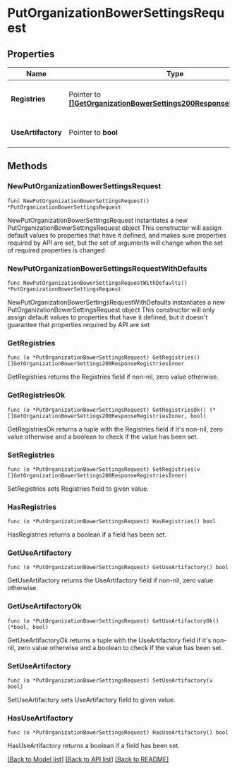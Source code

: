 # PutOrganizationBowerSettingsRequest

## Properties

Name | Type | Description | Notes
------------ | ------------- | ------------- | -------------
**Registries** | Pointer to [**[]GetOrganizationBowerSettings200ResponseRegistriesInner**](GetOrganizationBowerSettings200ResponseRegistriesInner.md) | List of configured Bower registries | [optional] 
**UseArtifactory** | Pointer to **bool** | Does this registry use Artifactory? | [optional] 

## Methods

### NewPutOrganizationBowerSettingsRequest

`func NewPutOrganizationBowerSettingsRequest() *PutOrganizationBowerSettingsRequest`

NewPutOrganizationBowerSettingsRequest instantiates a new PutOrganizationBowerSettingsRequest object
This constructor will assign default values to properties that have it defined,
and makes sure properties required by API are set, but the set of arguments
will change when the set of required properties is changed

### NewPutOrganizationBowerSettingsRequestWithDefaults

`func NewPutOrganizationBowerSettingsRequestWithDefaults() *PutOrganizationBowerSettingsRequest`

NewPutOrganizationBowerSettingsRequestWithDefaults instantiates a new PutOrganizationBowerSettingsRequest object
This constructor will only assign default values to properties that have it defined,
but it doesn't guarantee that properties required by API are set

### GetRegistries

`func (o *PutOrganizationBowerSettingsRequest) GetRegistries() []GetOrganizationBowerSettings200ResponseRegistriesInner`

GetRegistries returns the Registries field if non-nil, zero value otherwise.

### GetRegistriesOk

`func (o *PutOrganizationBowerSettingsRequest) GetRegistriesOk() (*[]GetOrganizationBowerSettings200ResponseRegistriesInner, bool)`

GetRegistriesOk returns a tuple with the Registries field if it's non-nil, zero value otherwise
and a boolean to check if the value has been set.

### SetRegistries

`func (o *PutOrganizationBowerSettingsRequest) SetRegistries(v []GetOrganizationBowerSettings200ResponseRegistriesInner)`

SetRegistries sets Registries field to given value.

### HasRegistries

`func (o *PutOrganizationBowerSettingsRequest) HasRegistries() bool`

HasRegistries returns a boolean if a field has been set.

### GetUseArtifactory

`func (o *PutOrganizationBowerSettingsRequest) GetUseArtifactory() bool`

GetUseArtifactory returns the UseArtifactory field if non-nil, zero value otherwise.

### GetUseArtifactoryOk

`func (o *PutOrganizationBowerSettingsRequest) GetUseArtifactoryOk() (*bool, bool)`

GetUseArtifactoryOk returns a tuple with the UseArtifactory field if it's non-nil, zero value otherwise
and a boolean to check if the value has been set.

### SetUseArtifactory

`func (o *PutOrganizationBowerSettingsRequest) SetUseArtifactory(v bool)`

SetUseArtifactory sets UseArtifactory field to given value.

### HasUseArtifactory

`func (o *PutOrganizationBowerSettingsRequest) HasUseArtifactory() bool`

HasUseArtifactory returns a boolean if a field has been set.


[[Back to Model list]](../README.md#documentation-for-models) [[Back to API list]](../README.md#documentation-for-api-endpoints) [[Back to README]](../README.md)


